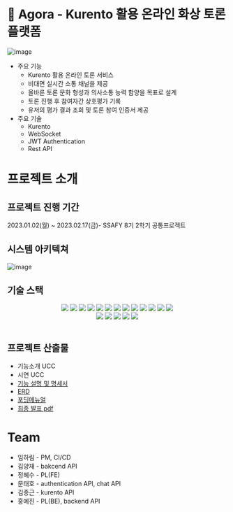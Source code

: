 # 👋 Agora - Kurento 활용 온라인 화상 토론 플랫폼
![image](https://user-images.githubusercontent.com/33932851/222871585-a35e354c-e575-47de-afda-9501690b6035.png)
- 주요 기능
  - Kurento 활용 온라인 토론 서비스
  - 비대면 실시간 소통 채널을 제공
  - 올바른 토론 문화 형성과 의사소통 능력 함양을 목표로 설계
  - 토론 진행 후 참여자간 상호평가 기록
  - 유저의 평가 결과 조회 및 토론 참여 인증서 제공
- 주요 기술
  - Kurento 
  - WebSocket
  - JWT Authentication
  - Rest API
<!-- 
  * 배포 환경
  - URL: // 웹 서비스, 랜딩 페이지, 프로젝트 소개 등의 배포 URL 기입
  - 테스트 계정: // 로그인이 필요한 경우, 사용 가능한 테스트 계정(ID/PW) 기입
-->

# 프로젝트 소개

## 프로젝트 진행 기간
2023.01.02(월) ~ 2023.02.17(금)- SSAFY 8기 2학기 공통프로젝트

## 시스템 아키텍쳐
![image](https://user-images.githubusercontent.com/33932851/222872362-424806ed-eab7-4329-81cc-cb3d62ee6fc1.png)

## 기술 스택
<p align="center">
<img src="https://img.shields.io/badge/html5-E34F26?style=for-the-badge&logo=html5&logoColor=white"> 
<img src="https://img.shields.io/badge/css-1572B6?style=for-the-badge&logo=css3&logoColor=white"> 
<img src="https://img.shields.io/badge/javascript-F7DF1E?style=for-the-badge&logo=javascript&logoColor=black"> 
<img src="https://img.shields.io/badge/vue.js-4FC08D?style=for-the-badge&logo=vue.js&logoColor=white"> 
<img src="https://img.shields.io/badge/bootstrap-7952B3?style=for-the-badge&logo=bootstrap&logoColor=white"> 
     
<img src="https://img.shields.io/badge/java-007396?style=for-the-badge&logo=java&logoColor=white"> 
<img src="https://img.shields.io/badge/SpringBoot-6DB33F?style=for-the-badge&logo=SpringBoot&logoColor=white">


<img src="https://img.shields.io/badge/mysql-4479A1?style=for-the-badge&logo=mysql&logoColor=white"> 
<img src="https://img.shields.io/badge/node.js-339933?style=for-the-badge&logo=Node.js&logoColor=white"> 
<img src="https://img.shields.io/badge/linux-FCC624?style=for-the-badge&logo=linux&logoColor=black"> 
<img src="https://img.shields.io/badge/amazonaws-232F3E?style=for-the-badge&logo=amazonaws&logoColor=white"> 
<img src="https://img.shields.io/badge/Redis-DC382D?style=for-the-badge&logo=Redis&logoColor=FFFFFF">
<img src="https://img.shields.io/badge/Kafka-F2F2F2?style=for-the-badge&logo=Apache Kafka&logoColor=231F20">
<br>

<img src="https://img.shields.io/badge/git-F05032?style=for-the-badge&logo=git&logoColor=white">
<img src="https://img.shields.io/badge/gitlab-F2F2F2?style=for-the-badge&logo=gitlab&logoColor=F05032">
<img src="https://img.shields.io/badge/Docker-006BC0?style=for-the-badge&logo=docker&logoColor=white"> 
<img src="https://img.shields.io/badge/Jenkins-F2F2F2?style=for-the-badge&logo=Jenkins&logoColor=000000">
<img src="https://img.shields.io/badge/Jira-0052CC?style=for-the-badge&logo=Jira Software&logoColor=FFFFFF">
<br>
<br>
</p>

## 프로젝트 산출물
- 기능소개 UCC
- 시연 UCC
- [기능 설명 및 명세서](exec\Agora_기능명세서.md)
- [ERD](산출물\프로젝트설계\데이터베이스설계\ERD_v2.2.png)
- [포딩메뉴얼](exec\Agora_포딩_메뉴얼.pdf)
- [최종 발표 pdf](exec\5조_최종발표.pdf)

# Team
- 임하림 - PM, CI/CD
- 김양재 - bakcend API
- 정혜수 - PL(FE)
- 문태호 - authentication API, chat API
- 김종근 - kurento API
- 홍예진 - PL(BE), backend API

